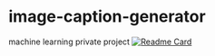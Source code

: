 # image-caption-generator
machine learning private project
[![Readme Card](https://github-readme-stats.vercel.app/api/pin/?username=nirala-noir&repo=github-readme-stats)](https://github.com/nirala-noir/github-readme-stats)

